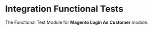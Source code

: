 # Integration Functional Tests

The Functional Test Module for **Magento Login As Customer** module.
